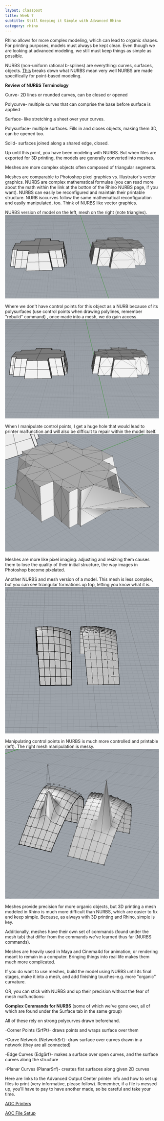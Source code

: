 ```yaml
---
layout: classpost
title: Week 7
subtitle: Still Keeping it Simple with Advanced Rhino
category: rhino
---
```


Rhino allows for more complex modeling, which can lead to organic shapes. For printing purposes, models must always be kept clean. Even though we are looking at advanced modeling, we still must keep things as simple as possible.

NURBS (non-uniform rational b-splines) are everything: curves, surfaces, objects. <a class="two" href="http://www.rhino3d.com/nurbs">This</a> breaks down what NURBS mean very well NURBS are made specifically for point-based modeling.

**Review of NURBS Terminology**

Curve- 2D lines or rounded curves, can be closed or opened

Polycurve- multiple curves that can comprise the base before surface is applied

Surface- like stretching a sheet over your curves.

Polysurface- multiple surfaces. Fills in and closes objects, making them 3D, can be opened too. 

Solid- surfaces joined along a shared edge, closed.

Up until this point, you have been modeling with NURBS. But when files are exported for 3D printing, the models are generally converted into meshes.

Meshes are more complex objects often composed of triangular segments.

Meshes are comparable to Photoshop pixel graphics vs. Illustrator's vector graphics. NURBS are complex mathematical formulae (you can read more about the math within the link at the botton of the Rhino NURBS page, if you want). NURBS can easily be reconfigured and maintain their printable structure. NURB isocurves follow the same mathematical reconfiguration and easily manipulated, too. Think of NURBS like vector graphics.

NURBS version of model on the left, mesh on the right (note triangles).
<img src="/img/firstnvm.png">

Where we don't have control points for this object as a NURB because of its polysurfaces (use control points when drawing polylines, remember "rebuild" command) , once made into a mesh, we do gain access.
<img src="/img/firstnvmpoints.png">

When I manipulate control points, I get a huge hole that would lead to printer malfunction and will also be difficult to repair within the model itself.
<img src="/img/firstnvmmess.png">

Meshes are more like pixel imaging: adjusting and resizing them causes them to lose the quality of their initial structure, the way images in Photoshop become pixelated.

Another NURBS and mesh version of a model. This mesh is less complex, but you can see triangular formations up top, letting you know what it is.
<img src="/img/curvenvm.png">

Manipulating control points in NURBS is much more controlled and printable (left). The right mesh manipulation is messy.
<img src="/img/curvenvmpoints.png">

Meshes provide precision for more organic objects, but 3D printing a mesh modeled in Rhino is much more difficult than NURBS, which are easier to fix and keep simple. Because, as always with 3D printing and Rhino, simple is key. 

Additionally, meshes have their own set of commands (found under the mesh tab) that differ from the commands we've learned thus far (NURBS commands).

Meshes are heavily used in Maya and Cinema4d for animation, or rendering meant to remain in a computer. Bringing things into real life makes them much more complicated.

If you do want to use meshes, build the model using NURBS until its final stages, make it into a mesh, and add finishing touches–e.g. more "organic" curvature.  

OR, you can stick with NURBS and up their precision without the fear of mesh malfunctions:

**Complex Commands for NURBS**
(some of which we've gone over, all of which are found under the Surface tab in the same group)

All of these rely on strong polycurves drawn beforehand.

-Corner Points (SrfPt)- draws points and wraps surface over them

-Curve Network (NetworkSrf)- draw surface over curves drawn in a network (they are all connected)

-Edge Curves (EdgSrf)- makes a surface over open curves, and the surface curves along the structure

-Planar Curves (PlanarSrf)- creates flat surfaces along given 2D curves


Here are links to the Advanced Output Center printer info and how to set up files to print (very informative, please follow). Remember, if a file is messed up, you'll have to pay to have another made, so be careful and take your time.

<a class="two" href="http://crit.artic.edu/aoc/level2_aoc_3dp.php">AOC Printers</a>

<a class="two" href="http://crit.artic.edu/aoc/pdfs/aoc_3dpprep.pdf">AOC File Setup</a>